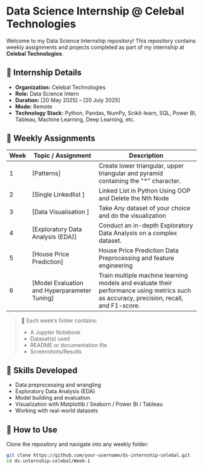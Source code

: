 # Data Science Internship @ Celebal Technologies

Welcome to my Data Science Internship repository! This repository contains weekly assignments and projects completed as part of my internship at **Celebal Technologies**.

## 🏢 Internship Details

- **Organization:** Celebal Technologies
- **Role:** Data Science Intern
- **Duration:** [20 May 2025] – [20 July 2025]
- **Mode:** Remote
- **Technology Stack:** Python, Pandas, NumPy, Scikit-learn, SQL, Power BI, Tableau, Machine Learning, Deep Learning, etc.

## 📅 Weekly Assignments

| Week | Topic / Assignment | Description |
|------|--------------------|-------------|
| 1    | [Patterns]            | Create lower triangular, upper triangular and pyramid containing the "*" character. |
| 2    | [Single Linkedlist ]  |  Linked List in Python Using OOP and Delete the Nth Node|
| 3    | [Data Visualisation ]  |  Take Any dataset of your choice and do the visualization|
| 4    | [Exploratory Data Analysis (EDA)]  |  Conduct an in-depth Exploratory Data Analysis on a complex dataset.|
| 5    | [House Price Prediction]  | House Price Prediction Data Preprocessing and feature engineering|
| 6    | [Model Evaluation and Hyperparameter Tuning]  | Train multiple machine learning models and evaluate their performance using metrics such as accuracy, precision, recall, and F1-score.|

> 📌 Each week’s folder contains:
> - A Jupyter Notebook
> - Dataset(s) used 
> - README or documentation file
> - Screenshots/Results 

## 🧠 Skills Developed

- Data preprocessing and wrangling
- Exploratory Data Analysis (EDA)
- Model building and evaluation
- Visualization with Matplotlib / Seaborn / Power BI / Tableau
- Working with real-world datasets

## 🚀 How to Use

Clone the repository and navigate into any weekly folder:

```bash
git clone https://github.com/your-username/ds-internship-celebal.git
cd ds-internship-celebal/Week-1
